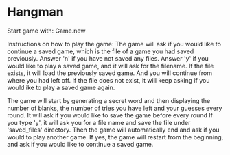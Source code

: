 # Hangman

Start game with: Game.new

Instructions on how to play the game:
The game will ask if you would like to continue a saved game, which is the file of a game you had saved previously.
Answer 'n' if you have not saved any files.
Answer 'y' if you would like to play a saved game, and it will ask for the filename. If the file exists, it will load the
previously saved game. And you will continue from where you had left off. If the file does not exist, it will keep asking
if you would ike to play a saved game again.

The game will start by generating a secret word and then displaying the number of blanks, the number of tries you have left
and your guesses every round. It will ask if you would like to save the game before every round
If you type 'y', it will ask you for a file name and save the file under 'saved_files' directory. Then the game will automatically
end and ask if you would to play another game.
If yes, the game will restart from the beginning, and ask if you would like to continue a saved game.
